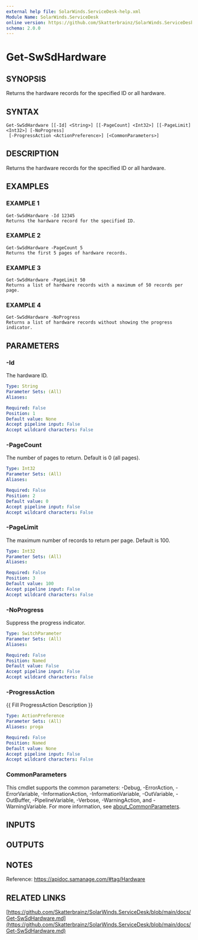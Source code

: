 ```yaml
---
external help file: SolarWinds.ServiceDesk-help.xml
Module Name: SolarWinds.ServiceDesk
online version: https://github.com/Skatterbrainz/SolarWinds.ServiceDesk/blob/main/docs/Get-SwSdHardware.md
schema: 2.0.0
---
```


# Get-SwSdHardware

## SYNOPSIS
Returns the hardware records for the specified ID or all hardware.

## SYNTAX

```
Get-SwSdHardware [[-Id] <String>] [[-PageCount] <Int32>] [[-PageLimit] <Int32>] [-NoProgress]
 [-ProgressAction <ActionPreference>] [<CommonParameters>]
```

## DESCRIPTION
Returns the hardware records for the specified ID or all hardware.

## EXAMPLES

### EXAMPLE 1
```
Get-SwSdHardware -Id 12345
Returns the hardware record for the specified ID.
```

### EXAMPLE 2
```
Get-SwSdHardware -PageCount 5
Returns the first 5 pages of hardware records.
```

### EXAMPLE 3
```
Get-SwSdHardware -PageLimit 50
Returns a list of hardware records with a maximum of 50 records per page.
```

### EXAMPLE 4
```
Get-SwSdHardware -NoProgress
Returns a list of hardware records without showing the progress indicator.
```

## PARAMETERS

### -Id
The hardware ID.

```yaml
Type: String
Parameter Sets: (All)
Aliases:

Required: False
Position: 1
Default value: None
Accept pipeline input: False
Accept wildcard characters: False
```

### -PageCount
The number of pages to return.
Default is 0 (all pages).

```yaml
Type: Int32
Parameter Sets: (All)
Aliases:

Required: False
Position: 2
Default value: 0
Accept pipeline input: False
Accept wildcard characters: False
```

### -PageLimit
The maximum number of records to return per page.
Default is 100.

```yaml
Type: Int32
Parameter Sets: (All)
Aliases:

Required: False
Position: 3
Default value: 100
Accept pipeline input: False
Accept wildcard characters: False
```

### -NoProgress
Suppress the progress indicator.

```yaml
Type: SwitchParameter
Parameter Sets: (All)
Aliases:

Required: False
Position: Named
Default value: False
Accept pipeline input: False
Accept wildcard characters: False
```

### -ProgressAction
{{ Fill ProgressAction Description }}

```yaml
Type: ActionPreference
Parameter Sets: (All)
Aliases: proga

Required: False
Position: Named
Default value: None
Accept pipeline input: False
Accept wildcard characters: False
```

### CommonParameters
This cmdlet supports the common parameters: -Debug, -ErrorAction, -ErrorVariable, -InformationAction, -InformationVariable, -OutVariable, -OutBuffer, -PipelineVariable, -Verbose, -WarningAction, and -WarningVariable. For more information, see [about_CommonParameters](http://go.microsoft.com/fwlink/?LinkID=113216).

## INPUTS

## OUTPUTS

## NOTES
Reference: https://apidoc.samanage.com/#tag/Hardware

## RELATED LINKS

[https://github.com/Skatterbrainz/SolarWinds.ServiceDesk/blob/main/docs/Get-SwSdHardware.md](https://github.com/Skatterbrainz/SolarWinds.ServiceDesk/blob/main/docs/Get-SwSdHardware.md)

